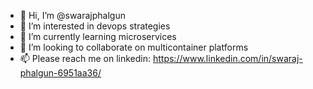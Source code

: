 - 👋 Hi, I’m @swarajphalgun
- 👀 I’m interested in devops strategies
- 🌱 I’m currently learning microservices
- 💞️ I’m looking to collaborate on multicontainer platforms
- 📫 Please reach me on linkedin: https://www.linkedin.com/in/swaraj-phalgun-6951aa36/

<!---
swarajphalgun/swarajphalgun is a ✨ special ✨ repository because its `README.md` (this file) appears on your GitHub profile.
You can click the Preview link to take a look at your changes.
--->
